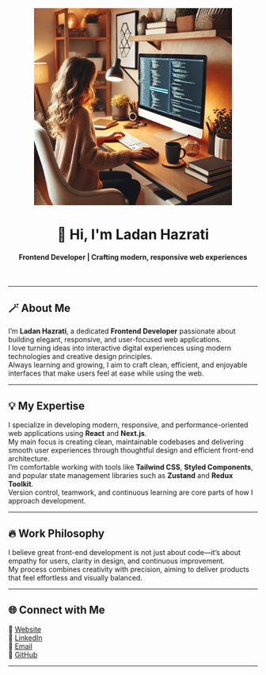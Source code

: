 <div align="center">
  <img src="./IMG_20241110_175931.jpg" alt="ladan-hazrati-web" width="400px" />
  <h1>👋 Hi, I'm Ladan Hazrati</h1>
  <h4>Frontend Developer | Crafting modern, responsive web experiences</h4>
  <br/>
</div>

---

## 🪄 About Me  

I’m **Ladan Hazrati**, a dedicated **Frontend Developer** passionate about building elegant, responsive, and user-focused web applications.  
I love turning ideas into interactive digital experiences using modern technologies and creative design principles.  
Always learning and growing, I aim to craft clean, efficient, and enjoyable interfaces that make users feel at ease while using the web.

---

## 💡 My Expertise  

I specialize in developing modern, responsive, and performance-oriented web applications using **React** and **Next.js**.  
My main focus is creating clean, maintainable codebases and delivering smooth user experiences through thoughtful design and efficient front-end architecture.  
I’m comfortable working with tools like **Tailwind CSS**, **Styled Components**, and popular state management libraries such as **Zustand** and **Redux Toolkit**.  
Version control, teamwork, and continuous learning are core parts of how I approach development.

---


## 🔥 Work Philosophy  

I believe great front-end development is not just about code—it’s about empathy for users, clarity in design, and continuous improvement.  
My process combines creativity with precision, aiming to deliver products that feel effortless and visually balanced.

---

## 🌐 Connect with Me  

💼 [Website](https://www.ladanh.ir)  
🔗 [LinkedIn](https://www.linkedin.com/in/ladanhl)  
📧 [Email](mailto:ms_hazrati@yahoo.com)  
📂 [GitHub](https://github.com/ladan-hazrati-web)

---

